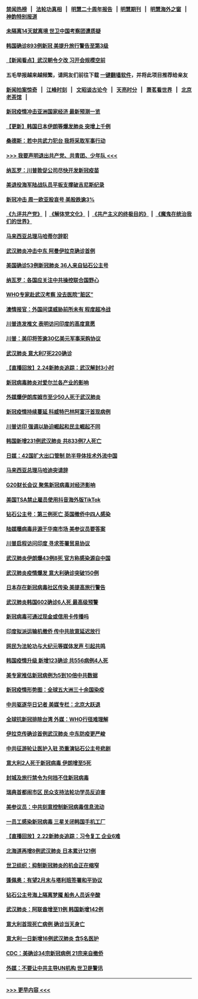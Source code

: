 #### [禁闻热榜](热点新闻.md?=0)  &nbsp;&nbsp;|&nbsp;&nbsp; [法轮功真相](https://github.com/gfw-breaker/truth/blob/master/README.md?=0) &nbsp;&nbsp;|&nbsp;&nbsp; [明慧二十周年报告](https://github.com/gfw-breaker/mh-reports/blob/master/README.md?=0) &nbsp;&nbsp;|&nbsp;&nbsp;[明慧期刊](https://github.com/gfw-breaker/mh-qikan) &nbsp;&nbsp;|&nbsp;&nbsp; [明慧海外之窗](https://github.com/gfw-breaker/mh-news/blob/master/README.md?=0) &nbsp;&nbsp;|&nbsp;&nbsp; [神韵特别报道](https://github.com/gfw-breaker/mh-news/blob/master/shenyun.md?=0)
#### [未隔离14天就离境 世卫中国考察团遭质疑](../pages/nsc418/n11893756.md?t=02251431) 
#### [韩国确诊893例新冠 美提升旅行警告至第3级](../pages/nsc418/n11893662.md?t=02251431) 
#### [【新闻看点】武汉朝令夕改 习开会规模空前](../pages/nsc418/n11892858.md?t=02251431) 
#### 五毛举报越来越频繁，请网友们前往下载 [一键翻墙软件](https://github.com/gfw-breaker/ssr-accounts)，并将此项目推荐给亲友
#### [新闻拍案惊奇](https://github.com/gfw-breaker/banned-news/blob/master/pages/link4.md) &nbsp;&nbsp;|&nbsp;&nbsp; [江峰时刻](https://github.com/gfw-breaker/banned-news/blob/master/pages/link4.md) &nbsp;&nbsp;|&nbsp;&nbsp; [文昭谈古论今](https://github.com/gfw-breaker/banned-news/blob/master/pages/link4.md) &nbsp;&nbsp;|&nbsp;&nbsp; [天亮时分](https://github.com/gfw-breaker/banned-news/blob/master/pages/link4.md) &nbsp;&nbsp;|&nbsp;&nbsp; [萧茗看世界](https://github.com/gfw-breaker/banned-news/blob/master/pages/link4.md) &nbsp;&nbsp;|&nbsp;&nbsp; [北京老茶馆](https://github.com/gfw-breaker/banned-news/blob/master/pages/link4.md) &nbsp;&nbsp;|&nbsp;&nbsp; 
#### [新冠疫情冲击亚洲国家经济 最新预测一览](../pages/nsc418/n11893339.md?t=02251431) 
#### [【更新】韩国日本伊朗等爆发肺炎 突增上千例](../pages/nsc418/n11890652.md?t=02251431) 
#### [桑德斯：若中共武力犯台 我将采取军事行动](../pages/nsc418/n11893282.md?t=02251431) 
#### [>>> 我要声明退出共产党、共青团、少年队 <<<](https://github.com/begood0513/goodnews/blob/master/quit/letter.md) 
#### [纳瓦罗：川普敦促公司尽快开发新冠疫苗](../pages/nsc418/n11893211.md?t=02251431) 
#### [美退役海军陆战队员平板支撑破吉尼斯纪录](../pages/nsc418/n11893022.md?t=02251431) 
#### [新冠冲击 周一欧亚股哀号 美股跌逾3%](../pages/nsc418/n11892648.md?t=02251431) 
#### [《九评共产党》](https://github.com/begood0513/9ping.md/blob/master/README.md) &nbsp;|&nbsp; [《解体党文化》](../../../../jtdwh.md/blob/master/README.md)  &nbsp;|&nbsp; [《共产主义的终极目的》](../../../../gczydzjmd.md/blob/master/README.md) &nbsp;|&nbsp; [《魔鬼在统治我们的世界》](../../../../mgztzwmdsj.md/blob/master/README.md) 
#### [马来西亚总理马哈蒂尔辞职](../pages/nsc418/n11892792.md?t=02251431) 
#### [武汉肺炎冲击中东 阿曼伊拉克确诊首例](../pages/nsc418/n11892871.md?t=02251431) 
#### [美国确诊53例新冠肺炎 36人来自钻石公主号](../pages/nsc418/n11892877.md?t=02251431) 
#### [纳瓦罗：各国应关注中共操控联合国野心](../pages/nsc418/n11892856.md?t=02251431) 
#### [WHO专家赴武汉考察 没去医院“脏区”](../pages/nsc418/n11892736.md?t=02251431) 
#### [澳情报官：外国间谍威胁前所未有 程度超冷战](../pages/nsc418/n11892672.md?t=02251431) 
#### [川普连发推文 表明访问印度的高度意愿](../pages/nsc418/n11891927.md?t=02251431) 
#### [川普：美印将签逾30亿美元军事采购协议](../pages/nsc418/n11892494.md?t=02251431) 
#### [武汉肺炎 意大利7死220确诊](../pages/nsc418/n11892166.md?t=02251431) 
#### [【直播回放】2.24新肺炎追踪：武汉解封3小时](../pages/nsc418/n11892242.md?t=02251431) 
#### [新冠病毒肺炎对爱尔兰各产业的影响](../pages/nsc418/n11892328.md?t=02251431) 
#### [外媒爆伊朗库姆市至少50人死于武汉肺炎](../pages/nsc418/n11891996.md?t=02251431) 
#### [新冠疫情持续蔓延 科威特巴林阿富汗首现病例](../pages/nsc418/n11892052.md?t=02251431) 
#### [川普访印 强调以胁迫崛起和民主崛起不同](../pages/nsc418/n11891855.md?t=02251431) 
#### [韩国新增231例武汉肺炎 共833例7人死亡](../pages/nsc418/n11891919.md?t=02251431) 
#### [日媒：42国扩大出口管制 防半导体技术外流中国](../pages/nsc418/n11891730.md?t=02251431) 
#### [马来西亚总理马哈迪突请辞](../pages/nsc418/n11891521.md?t=02251431) 
#### [G20财长会议 聚焦新冠病毒对经济影响](../pages/nsc418/n11890400.md?t=02251431) 
#### [美国TSA禁止雇员使用抖音海外版TikTok](../pages/nsc418/n11890500.md?t=02251431) 
#### [钻石公主号：第三例死亡 英国撤侨中四人感染](../pages/nsc418/n11890293.md?t=02251431) 
#### [陆媒曝病毒非源于华南市场 美参议员要答案](../pages/nsc418/n11890306.md?t=02251431) 
#### [川普启程访问印度 寻求签署贸易协议](../pages/nsc418/n11890275.md?t=02251431) 
#### [武汉肺炎伊朗爆43例8死 官方称感染源自中国](../pages/nsc418/n11890128.md?t=02251431) 
#### [武汉肺炎疫情爆发 意大利确诊突破150例](../pages/nsc418/n11889926.md?t=02251431) 
#### [日本存在新冠病毒社区传染 美提高旅行警告](../pages/nsc418/n11889917.md?t=02251431) 
#### [武汉肺炎韩国602确诊6人死 最高级预警](../pages/nsc418/n11889715.md?t=02251431) 
#### [新冠病毒可通过现金或信用卡传播吗](../pages/nsc418/n11886629.md?t=02251431) 
#### [印度拟派运输机撤侨 传中共故意延迟放行](../pages/nsc418/n11889362.md?t=02251431) 
#### [网民为法轮功与大纪元等媒体发声 引起共鸣](../pages/nsc418/n11889143.md?t=02251431) 
#### [韩国疫情升级 新增123确诊 共556病例4人死](../pages/nsc418/n11888882.md?t=02251431) 
#### [美专家推估新冠病例为5到10倍中共数据](../pages/nsc418/n11884404.md?t=02251431) 
#### [新冠疫情形势图：全球五大洲三十余国染疫](../pages/nsc418/n11888454.md?t=02251431) 
#### [中共驱逐华日记者 美媒专栏：北京大跃退](../pages/nsc418/n11888453.md?t=02251431) 
#### [全球抗新冠排除台湾 外媒：WHO行径难理解](../pages/nsc418/n11888248.md?t=02251431) 
#### [伊拉克传确诊首例武汉肺炎 中东防疫更严峻](../pages/nsc418/n11888333.md?t=02251431) 
#### [中共征游轮让医护入驻 恐重演钻石公主号悲剧](../pages/nsc418/n11888077.md?t=02251431) 
#### [意大利2人死于新冠病毒 伊朗增至5死](../pages/nsc418/n11888083.md?t=02251431) 
#### [封城及旅行禁令为何挡不住新冠病毒](../pages/nsc418/n11888067.md?t=02251431) 
#### [瑞典首都闹市区 民众支持法轮功学员反迫害](../pages/nsc418/n11886192.md?t=02251431) 
#### [美参议员：中共刻意控制新冠病毒信息流动](../pages/nsc418/n11887949.md?t=02251431) 
#### [一员工感染新冠病毒 三星关闭韩国手机工厂](../pages/nsc418/n11887983.md?t=02251431) 
#### [【直播回放】2.22新肺炎追踪：习令复工 企业6难](../pages/nsc418/n11887888.md?t=02251431) 
#### [北海道再增8例武汉肺炎 日本累计121例](../pages/nsc418/n11887417.md?t=02251431) 
#### [世卫组织：抑制新冠肺炎的机会正在缩窄](../pages/nsc418/n11886977.md?t=02251431) 
#### [蓬佩奥：有望2月末与塔利班签署和平协议](../pages/nsc418/n11887248.md?t=02251431) 
#### [钻石公主号海上隔离梦魇 船务人员诉辛酸](../pages/nsc418/n11887145.md?t=02251431) 
#### [武汉肺炎：阿联酋增至11例 韩国新增142例](../pages/nsc418/n11887047.md?t=02251431) 
#### [意大利首现死亡病例 确诊当天身亡](../pages/nsc418/n11886856.md?t=02251431) 
#### [意大利一日新增16例武汉肺炎 含5名医护](../pages/nsc418/n11886558.md?t=02251431) 
#### [CDC：美确诊34宗新冠病例 21宗来自撤侨](../pages/nsc418/n11886795.md?t=02251431) 
#### [外媒：不要让中共主导UN机构 世卫是警讯](../pages/nsc418/n11886401.md?t=02251431) 

----
#### [ >>> 更早内容 <<< ](../indexes/nsc418-earlier.md)
